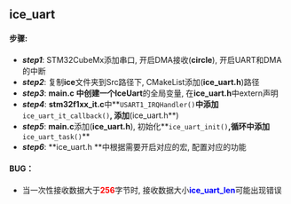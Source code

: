 ## ice_uart

#### 步骤:

- ***step1***: STM32CubeMx添加串口, 开启DMA接收(**circle**), 开启UART和DMA的中断
- ***step2***: 复制**ice**文件夹到Src路径下, CMakeList添加(**ice_uart.h**)路径
- ***step3***: **main.c **中创建一个**IceUart**的全局变量, 在**ice_uart.h**中extern声明
- ***step4***: **stm32f1xx_it.c**中**`USART1_IRQHandler()`**中添加**`ice_uart_it_callback()`**, 添加**(ice_uart.h**)
- ***step5***: **main.c**添加(**ice_uart.h**), 初始化**`ice_uart_init()`**,循环中添加**`ice_uart_task()`**
- ***step6***: **ice_uart.h **中根据需要开启对应的宏, 配置对应的功能


#### BUG：

- 当一次性接收数据大于<font color=red>**256**</font>字节时, 接收数据大小<font color=blue>**ice_uart_len**</font>可能出现错误 

